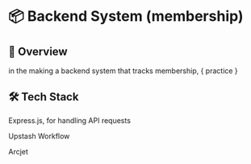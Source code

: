 # 📦 Backend System (membership)

## 🚀 Overview

in the making a backend system that tracks membership, { practice }

## 🛠️ Tech Stack

Express.js, for handling API requests

Upstash Workflow

Arcjet 

